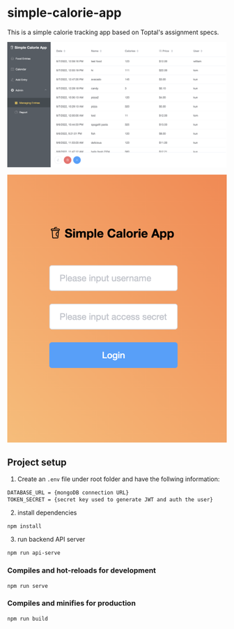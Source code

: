 # simple-calorie-app

This is a simple calorie tracking app based on Toptal's assignment specs.

![Dashboard](./public/demo1.png)

![Dashboard](./public/demo2.png)

## Project setup

1. Create an `.env` file under root folder and have the follwing information:

```
DATABASE_URL = {mongoDB connection URL}
TOKEN_SECRET = {secret key used to generate JWT and auth the user}
```

2. install dependencies
```
npm install
```

3. run backend API server
```
npm run api-serve
```


### Compiles and hot-reloads for development
```
npm run serve
```

### Compiles and minifies for production
```
npm run build
```